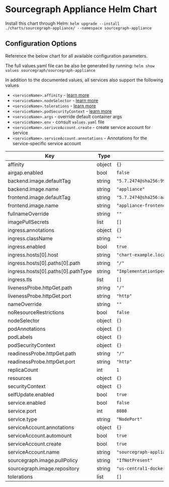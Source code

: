 <!--
  DO NOT EDIT README.md directly.
  README.md is automatically generated from README.md.gotmpl
-->

# Sourcegraph Appliance Helm Chart

Install this chart through Helm:
`helm upgrade --install ./charts/sourcegraph-appliance/ --namespace sourcegraph-appliance`

## Configuration Options

Reference the below chart for all available configuration parameters.

The full values.yaml file can be also be generated by running:
`helm show values sourcegraph/sourcegraph-appliance`

In addition to the documented values, all services also support the following values

- `<serviceName>.affinity` - [learn more](https://kubernetes.io/docs/concepts/scheduling-eviction/assign-pod-node/#affinity-and-anti-affinity)
- `<serviceName>.nodeSelector` - [learn more](https://kubernetes.io/docs/concepts/scheduling-eviction/assign-pod-node/#nodeselector)
- `<serviceName>.tolerations` - [learn more](https://kubernetes.io/docs/concepts/scheduling-eviction/taint-and-toleration/)
- `<serviceName>.podSecurityContext` - [learn more](https://kubernetes.io/docs/tasks/configure-pod-container/security-context/#set-the-security-context-for-a-pod)
- `<serviceName>.args` - override default container args
- `<serviceName>.env` - consult `values.yaml` file
- `<serviceName>.serivceAccount.create` - create service account for service
- `<serviceName>.serviceAccount.annotations` - Annotations for the service-specific service account

| Key | Type | Default | Description |
|-----|------|---------|-------------|
| affinity | object | `{}` |  |
| airgap.enabled | bool | `false` |  |
| backend.image.defaultTag | string | `"5.7.2474@sha256:99cf6106ba47638fa7025f2617b6934a8bdc343171dac18865d4b566e65794aa"` |  |
| backend.image.name | string | `"appliance"` |  |
| frontend.image.defaultTag | string | `"5.7.2474@sha256:aa32f5756e698121c3dc480728aa273d5e9d18111ee17aebe9c9876187ee45e5"` |  |
| frontend.image.name | string | `"appliance-frontend"` |  |
| fullnameOverride | string | `""` |  |
| imagePullSecrets | list | `[]` |  |
| ingress.annotations | object | `{}` |  |
| ingress.className | string | `""` |  |
| ingress.enabled | bool | `true` |  |
| ingress.hosts[0].host | string | `"chart-example.local"` |  |
| ingress.hosts[0].paths[0].path | string | `"/"` |  |
| ingress.hosts[0].paths[0].pathType | string | `"ImplementationSpecific"` |  |
| ingress.tls | list | `[]` |  |
| livenessProbe.httpGet.path | string | `"/"` |  |
| livenessProbe.httpGet.port | string | `"http"` |  |
| nameOverride | string | `""` |  |
| noResourceRestrictions | bool | `false` |  |
| nodeSelector | object | `{}` |  |
| podAnnotations | object | `{}` |  |
| podLabels | object | `{}` |  |
| podSecurityContext | object | `{}` |  |
| readinessProbe.httpGet.path | string | `"/"` |  |
| readinessProbe.httpGet.port | string | `"http"` |  |
| replicaCount | int | `1` |  |
| resources | object | `{}` |  |
| securityContext | object | `{}` |  |
| selfUpdate.enabled | bool | `true` |  |
| service.enabled | bool | `false` |  |
| service.port | int | `8080` |  |
| service.type | string | `"NodePort"` |  |
| serviceAccount.annotations | object | `{}` |  |
| serviceAccount.automount | bool | `true` |  |
| serviceAccount.create | bool | `true` |  |
| serviceAccount.name | string | `"sourcegraph-appliance"` |  |
| sourcegraph.image.pullPolicy | string | `"IfNotPresent"` |  |
| sourcegraph.image.repository | string | `"us-central1-docker.pkg.dev/sourcegraph-ci/rfc795-internal"` |  |
| tolerations | list | `[]` |  |
